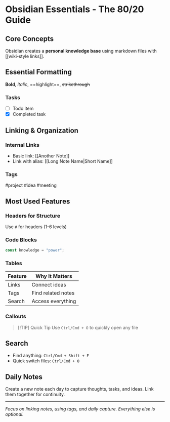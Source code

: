 # Obsidian Essentials - The 80/20 Guide

## Core Concepts
Obsidian creates a **personal knowledge base** using markdown files with [[wiki-style links]].

## Essential Formatting

**Bold**, *italic*, ==highlight==, ~~strikethrough~~

### Tasks
- [ ] Todo item
- [x] Completed task

## Linking & Organization

### Internal Links
- Basic link: [[Another Note]]
- Link with alias: [[Long Note Name|Short Name]]

### Tags
#project #idea #meeting

## Most Used Features

### Headers for Structure
Use `#` for headers (1-6 levels)

### Code Blocks
```javascript
const knowledge = "power";
```

### Tables
| Feature | Why It Matters     |
| ------- | ------------------ |
| Links   | Connect ideas      |
| Tags    | Find related notes |
| Search  | Access everything  |

### Callouts
> [!TIP] Quick Tip
> Use `Ctrl/Cmd + O` to quickly open any file

## Search
- Find anything: `Ctrl/Cmd + Shift + F`
- Quick switch files: `Ctrl/Cmd + O`

## Daily Notes
Create a new note each day to capture thoughts, tasks, and ideas. Link them together for continuity.

---
*Focus on linking notes, using tags, and daily capture. Everything else is optional.*